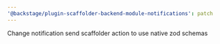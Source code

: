 ```yaml
---
'@backstage/plugin-scaffolder-backend-module-notifications': patch
---
```


Change notification send scaffolder action to use native zod schemas
